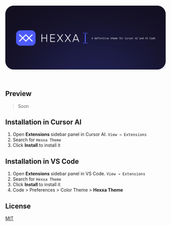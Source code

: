 <p align="center">
  <img src="https://raw.githubusercontent.com/diogomoretti/hexxa-theme/main/docs/banner.png?token=GHSAT0AAAAAAC2JPG3KO7MKED7ZL43BIXRCZ3JXVEQ" alt="Hexxa Theme Logo">
</p>

<br>

## Preview

> Soon

## Installation in Cursor AI

1. Open **Extensions** sidebar panel in Cursor AI. `View → Extensions`
2. Search for `Hexxa Theme`
3. Click **Install** to install it

## Installation in VS Code

1. Open **Extensions** sidebar panel in VS Code. `View → Extensions`
2. Search for `Hexxa Theme`
3. Click **Install** to install it
4. Code > Preferences > Color Theme > **Hexxa Theme**

## License

[MIT](./license.md)
